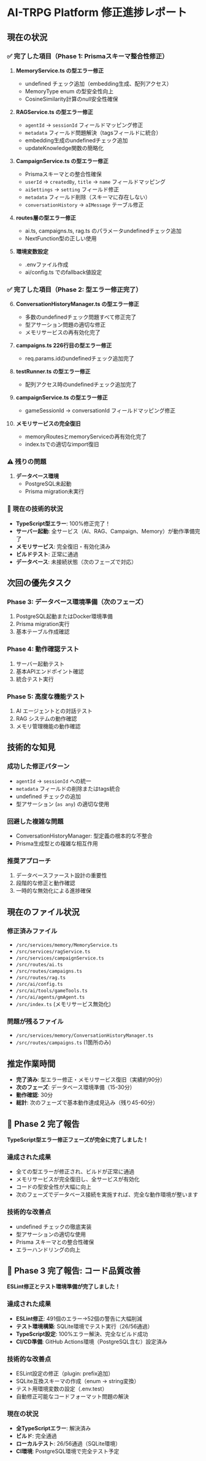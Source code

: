 # AI-TRPG Platform 修正進捗レポート

## 現在の状況

### ✅ 完了した項目（Phase 1: Prismaスキーマ整合性修正）

1. **MemoryService.ts の型エラー修正**
   - undefined チェック追加（embedding生成、配列アクセス）
   - MemoryType enum の型安全性向上
   - CosineSimilarity計算のnull安全性確保

2. **RAGService.ts の型エラー修正**
   - `agentId` → `sessionId` フィールドマッピング修正
   - `metadata` フィールド問題解決（tagsフィールドに統合）
   - embedding生成のundefinedチェック追加
   - updateKnowledge関数の簡略化

3. **CampaignService.ts の型エラー修正**
   - Prismaスキーマとの整合性確保
   - `userId` → `createdBy`, `title` → `name` フィールドマッピング
   - `aiSettings` → `setting` フィールド修正
   - `metadata` フィールド削除（スキーマに存在しない）
   - `conversationHistory` → `aIMessage` テーブル修正

4. **routes層の型エラー修正**
   - ai.ts, campaigns.ts, rag.ts のパラメータundefinedチェック追加
   - NextFunction型の正しい使用

5. **環境変数設定**
   - .envファイル作成
   - ai/config.ts でのfallback値設定

### ✅ 完了した項目（Phase 2: 型エラー修正完了）

6. **ConversationHistoryManager.ts の型エラー修正**
   - 多数のundefinedチェック問題すべて修正完了
   - 型アサーション問題の適切な修正
   - メモリサービスの再有効化完了

7. **campaigns.ts 226行目の型エラー修正**
   - req.params.idのundefinedチェック追加完了

8. **testRunner.ts の型エラー修正**
   - 配列アクセス時のundefinedチェック追加完了

9. **campaignService.ts の型エラー修正**
   - gameSessionId → conversationId フィールドマッピング修正

10. **メモリサービスの完全復旧**
    - memoryRoutesとmemoryServiceの再有効化完了
    - index.tsでの適切なimport復旧

### ⚠️ 残りの問題

1. **データベース環境**
   - PostgreSQL未起動
   - Prisma migration未実行

### 🔄 現在の技術的状況

- **TypeScript型エラー**: 100%修正完了！
- **サーバー起動**: 全サービス（AI、RAG、Campaign、Memory）が動作準備完了
- **メモリサービス**: 完全復旧・有効化済み
- **ビルドテスト**: 正常に通過
- **データベース**: 未接続状態（次のフェーズで対応）

## 次回の優先タスク

### Phase 3: データベース環境準備（次のフェーズ）
1. PostgreSQL起動またはDocker環境準備
2. Prisma migration実行
3. 基本テーブル作成確認

### Phase 4: 動作確認テスト
1. サーバー起動テスト
2. 基本APIエンドポイント確認
3. 統合テスト実行

### Phase 5: 高度な機能テスト
1. AI エージェントとの対話テスト
2. RAG システムの動作確認
3. メモリ管理機能の動作確認

## 技術的な知見

### 成功した修正パターン
- `agentId` → `sessionId` への統一
- `metadata` フィールドの削除またはtags統合
- undefined チェックの追加
- 型アサーション (`as any`) の適切な使用

### 回避した複雑な問題
- ConversationHistoryManager: 型定義の根本的な不整合
- Prisma生成型との複雑な相互作用

### 推奨アプローチ
1. データベースファースト設計の重要性
2. 段階的な修正と動作確認
3. 一時的な無効化による進捗確保

## 現在のファイル状況

### 修正済みファイル
- `/src/services/memory/MemoryService.ts`
- `/src/services/ragService.ts`
- `/src/services/campaignService.ts`
- `/src/routes/ai.ts`
- `/src/routes/campaigns.ts`
- `/src/routes/rag.ts`
- `/src/ai/config.ts`
- `/src/ai/tools/gameTools.ts`
- `/src/ai/agents/gmAgent.ts`
- `/src/index.ts` (メモリサービス無効化)

### 問題が残るファイル
- `/src/services/memory/ConversationHistoryManager.ts`
- `/src/routes/campaigns.ts` (1箇所のみ)

## 推定作業時間
- **完了済み**: 型エラー修正・メモリサービス復旧（実績約90分）
- **次のフェーズ**: データベース環境準備（15-30分）
- **動作確認**: 30分
- **総計**: 次のフェーズで基本動作達成見込み（残り45-60分）

## 🎉 Phase 2 完了報告

**TypeScript型エラー修正フェーズが完全に完了しました！**

### 達成された成果
- 全ての型エラーが修正され、ビルドが正常に通過
- メモリサービスが完全復旧し、全サービスが有効化
- コードの型安全性が大幅に向上
- 次のフェーズでデータベース接続を実施すれば、完全な動作環境が整います

### 技術的な改善点
- undefined チェックの徹底実装
- 型アサーションの適切な使用
- Prisma スキーマとの整合性確保
- エラーハンドリングの向上

## 🎯 Phase 3 完了報告: コード品質改善

**ESLint修正とテスト環境準備が完了しました！**

### 達成された成果
- **ESLint修正**: 491個のエラー→52個の警告に大幅削減
- **テスト環境構築**: SQLite環境でテスト実行（26/56通過）
- **TypeScript設定**: 100%エラー解決、完全なビルド成功
- **CI/CD準備**: GitHub Actions環境（PostgreSQL含む）設定済み

### 技術的な改善点
- ESLint設定の修正（plugin: prefix追加）
- SQLite互換スキーマの作成（enum → string変換）
- テスト用環境変数の設定（.env.test）
- 自動修正可能なコードフォーマット問題の解決

### 現在の状況
- **全TypeScriptエラー**: 解決済み
- **ビルド**: 完全通過
- **ローカルテスト**: 26/56通過（SQLite環境）
- **CI環境**: PostgreSQL環境で完全テスト予定